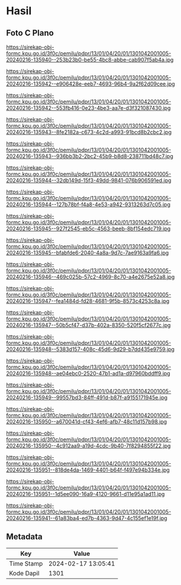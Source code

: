 # Hasil

## Foto C Plano

https://sirekap-obj-formc.kpu.go.id/3f0c/pemilu/pdpr/13/01/04/20/01/1301042001005-20240216-135940--253b23b0-be55-4bc8-abbe-cab907f5ab4a.jpg

https://sirekap-obj-formc.kpu.go.id/3f0c/pemilu/pdpr/13/01/04/20/01/1301042001005-20240216-135942--e906428e-eeb7-4693-96b4-9a2f62d09cee.jpg

https://sirekap-obj-formc.kpu.go.id/3f0c/pemilu/pdpr/13/01/04/20/01/1301042001005-20240216-135942--553fb416-0e23-4be3-aa7e-d3f321087430.jpg

https://sirekap-obj-formc.kpu.go.id/3f0c/pemilu/pdpr/13/01/04/20/01/1301042001005-20240216-135943--8fe2182a-c673-4c2d-a993-91bcd8b2cbc2.jpg

https://sirekap-obj-formc.kpu.go.id/3f0c/pemilu/pdpr/13/01/04/20/01/1301042001005-20240216-135943--936bb3b2-2bc2-45b9-b8d8-238711bd48c7.jpg

https://sirekap-obj-formc.kpu.go.id/3f0c/pemilu/pdpr/13/01/04/20/01/1301042001005-20240216-135944--32db149d-15f3-49dd-9841-076b906591ed.jpg

https://sirekap-obj-formc.kpu.go.id/3f0c/pemilu/pdpr/13/01/04/20/01/1301042001005-20240216-135944--127b78bf-f4a8-4e53-a942-9313263d7c05.jpg

https://sirekap-obj-formc.kpu.go.id/3f0c/pemilu/pdpr/13/01/04/20/01/1301042001005-20240216-135945--927f2545-eb5c-4563-beeb-8bf154edc719.jpg

https://sirekap-obj-formc.kpu.go.id/3f0c/pemilu/pdpr/13/01/04/20/01/1301042001005-20240216-135945--bfabfde6-2040-4a8a-9d7c-7ae9163a9fa6.jpg

https://sirekap-obj-formc.kpu.go.id/3f0c/pemilu/pdpr/13/01/04/20/01/1301042001005-20240216-135946--469c025b-57c2-4969-8c70-a4e2675e52a8.jpg

https://sirekap-obj-formc.kpu.go.id/3f0c/pemilu/pdpr/13/01/04/20/01/1301042001005-20240216-135947--fea1484d-fd28-4681-9f5b-8573c4253c8a.jpg

https://sirekap-obj-formc.kpu.go.id/3f0c/pemilu/pdpr/13/01/04/20/01/1301042001005-20240216-135947--50b5cf47-d37b-402a-8350-520f5cf2677c.jpg

https://sirekap-obj-formc.kpu.go.id/3f0c/pemilu/pdpr/13/01/04/20/01/1301042001005-20240216-135948--5383d157-408c-45d6-9d29-b7dd435e9759.jpg

https://sirekap-obj-formc.kpu.go.id/3f0c/pemilu/pdpr/13/01/04/20/01/1301042001005-20240216-135948--ae04ebc0-2520-47b1-ad1a-d97960bddff9.jpg

https://sirekap-obj-formc.kpu.go.id/3f0c/pemilu/pdpr/13/01/04/20/01/1301042001005-20240216-135949--99557bd3-84ff-491d-b87f-a9155171945e.jpg

https://sirekap-obj-formc.kpu.go.id/3f0c/pemilu/pdpr/13/01/04/20/01/1301042001005-20240216-135950--a670041d-cf43-4ef6-afb7-48c11d157b98.jpg

https://sirekap-obj-formc.kpu.go.id/3f0c/pemilu/pdpr/13/01/04/20/01/1301042001005-20240216-135950--4c912aa9-a19d-4cdc-9b40-7f8294855f22.jpg

https://sirekap-obj-formc.kpu.go.id/3f0c/pemilu/pdpr/13/01/04/20/01/1301042001005-20240216-135951--818de4da-1469-4401-b64f-f497e94b334e.jpg

https://sirekap-obj-formc.kpu.go.id/3f0c/pemilu/pdpr/13/01/04/20/01/1301042001005-20240216-135951--1d5ee090-16a9-4120-9661-d11e95a1ad11.jpg

https://sirekap-obj-formc.kpu.go.id/3f0c/pemilu/pdpr/13/01/04/20/01/1301042001005-20240216-135941--61a83ba4-ed7b-4363-9d47-4c155ef1e19f.jpg


## Metadata

| Key        | Value               |
| ---------- | ------------------- |
| Time Stamp | 2024-02-17 13:05:41 |
| Kode Dapil | 1301                |



